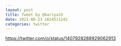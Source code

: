```yaml
--- 
layout: post 
title: Tweet by @kariya33 
date: 2021-06-23 1624511242 
categories: twitter 
--- 
```

https://twitter.com/o/status/1407928288929062913